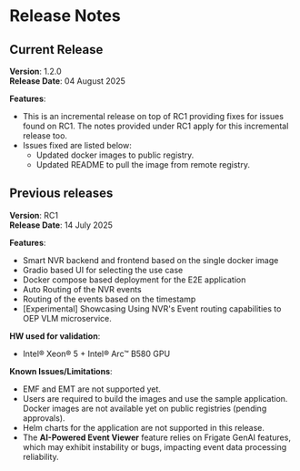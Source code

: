 # Release Notes

## Current Release
**Version**: 1.2.0 \
**Release Date**: 04 August 2025  

**Features**:
- This is an incremental release on top of RC1 providing fixes for issues found on RC1. The notes provided under RC1 apply for this incremental release too.
- Issues fixed are listed below:
    - Updated docker images to public registry.
    - Updated README to pull the image from remote registry.

## Previous releases

**Version**: RC1 \
**Release Date**: 14 July 2025  

**Features**:

- Smart NVR backend and frontend based on the single docker image
- Gradio based UI for selecting the use case
- Docker compose based deployment for the E2E application
- Auto Routing of the NVR events
- Routing of the events based on the timestamp
- [Experimental] Showcasing Using NVR's Event routing capabilities to OEP VLM microservice. 

**HW used for validation**:
- Intel® Xeon® 5 + Intel® Arc&trade; B580 GPU

**Known Issues/Limitations**:
- EMF and EMT are not supported yet.
- Users are required to build the images and use the sample application. Docker images are not available yet on public registries (pending approvals).
- Helm charts for the application are not supported in this release.
- The **AI-Powered Event Viewer** feature relies on Frigate GenAI features, which may exhibit instability or bugs, impacting event data processing reliability.
